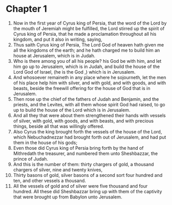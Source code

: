 # Chapter 1

1. Now in the first year of Cyrus king of Persia, that the word of the Lord by the mouth of Jeremiah might be fulfilled, the Lord stirred up the spirit of Cyrus king of Persia, that he made a proclamation throughout all his kingdom, and put it also in writing, saying,
2. Thus saith Cyrus king of Persia, The Lord God of heaven hath given me all the kingdoms of the earth; and he hath charged me to build him an house at Jerusalem, which is in Judah.
3. Who is there among you of all his people? his God be with him, and let him go up to Jerusalem, which is in Judah, and build the house of the Lord God of Israel, (he is the God ,) which is in Jerusalem.
4. And whosoever remaineth in any place where he sojourneth, let the men of his place help him with silver, and with gold, and with goods, and with beasts, beside the freewill offering for the house of God that is in Jerusalem.
5. Then rose up the chief of the fathers of Judah and Benjamin, and the priests, and the Levites, with all them whose spirit God had raised, to go up to build the house of the Lord which is in Jerusalem.
6. And all they that were about them strengthened their hands with vessels of silver, with gold, with goods, and with beasts, and with precious things, beside all that was willingly offered.
7. Also Cyrus the king brought forth the vessels of the house of the Lord, which Nebuchadnezzar had brought forth out of Jerusalem, and had put them in the house of his gods;
8. Even those did Cyrus king of Persia bring forth by the hand of Mithredath the treasurer, and numbered them unto Sheshbazzar, the prince of Judah.
9. And this is the number of them: thirty chargers of gold, a thousand chargers of silver, nine and twenty knives,
10. Thirty basons of gold, silver basons of a second sort four hundred and ten, and other vessels a thousand.
11. All the vessels of gold and of silver were five thousand and four hundred. All these did Sheshbazzar bring up with them of the captivity that were brought up from Babylon unto Jerusalem.

